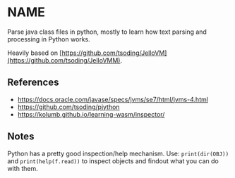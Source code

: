 # NAME
Parse java class files in python, mostly to learn how text parsing
and processing in Python works.

Heavily based on [https://github.com/tsoding/JelloVM](https://github.com/tsoding/JelloVMM).

## References
  - https://docs.oracle.com/javase/specs/jvms/se7/html/jvms-4.html
  - https://github.com/tsoding/pjython
  - https://kolumb.github.io/learning-wasm/inspector/

## Notes
Python has a pretty good inspection/help mechanism. Use:
`print(dir(OBJ))` and `print(help(f.read))` to inspect objects and findout what you 
can do with them.
